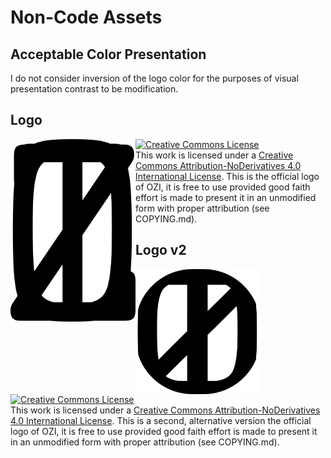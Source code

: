 # Non-Code Assets

## Acceptable Color Presentation

I do not consider inversion of the logo color for the purposes of visual presentation contrast to be modification.

## Logo

<img src="./ozi_logo_master.png" width="200" align="left"/>

<a rel="license" href="http://creativecommons.org/licenses/by-nd/4.0/"><img alt="Creative Commons License" style="border-width:0" src="https://i.creativecommons.org/l/by-nd/4.0/80x15.png"/></a><br />This work is licensed under a <a rel="license" href="http://creativecommons.org/licenses/by-nd/4.0/">Creative Commons Attribution-NoDerivatives 4.0 International License</a>. This is the official logo of OZI, it is free to use provided good faith effort is made to present it in an unmodified form with proper attribution (see COPYING.md).

## Logo v2

<img src="./ozi_logo_v2_master.png" width="200" align="left"/>

<a rel="license" href="http://creativecommons.org/licenses/by-nd/4.0/"><img alt="Creative Commons License" style="border-width:0" src="https://i.creativecommons.org/l/by-nd/4.0/80x15.png"/></a><br />This work is licensed under a <a rel="license" href="http://creativecommons.org/licenses/by-nd/4.0/">Creative Commons Attribution-NoDerivatives 4.0 International License</a>. This is a second, alternative version the official logo of OZI, it is free to use provided good faith effort is made to present it in an unmodified form with proper attribution (see COPYING.md).
